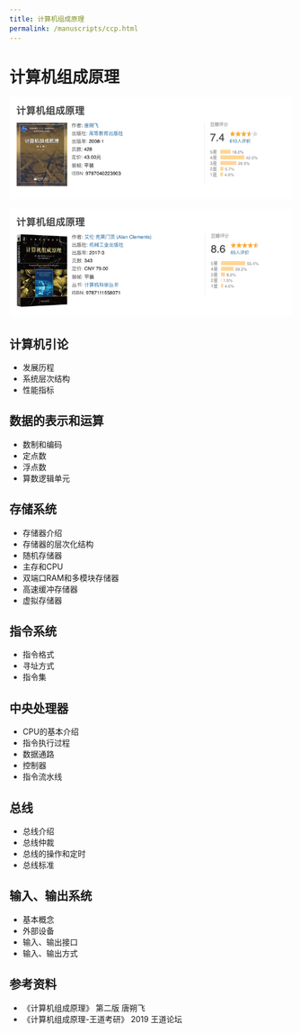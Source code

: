 ```yaml
---
title: 计算机组成原理
permalink: /manuscripts/ccp.html
---
```


# 计算机组成原理

![打好基础推荐学习这本](./images/cpp-base.png)

![学有余力可以适当翻看这本](./images/cpp-batter.png)

## 计算机引论

- 发展历程
- 系统层次结构
- 性能指标

## 数据的表示和运算

- 数制和编码
- 定点数
- 浮点数
- 算数逻辑单元

## 存储系统

- 存储器介绍
- 存储器的层次化结构
- 随机存储器
- 主存和CPU
- 双端口RAM和多模块存储器
- 高速缓冲存储器
- 虚拟存储器

## 指令系统

- 指令格式
- 寻址方式
- 指令集

## 中央处理器

- CPU的基本介绍
- 指令执行过程
- 数据通路
- 控制器
- 指令流水线

## 总线

- 总线介绍
- 总线仲裁
- 总线的操作和定时
- 总线标准

## 输入、输出系统

- 基本概念
- 外部设备
- 输入、输出接口
- 输入、输出方式

## 参考资料

- 《计算机组成原理》 第二版  唐朔飞
- 《计算机组成原理-王道考研》 2019 王道论坛
